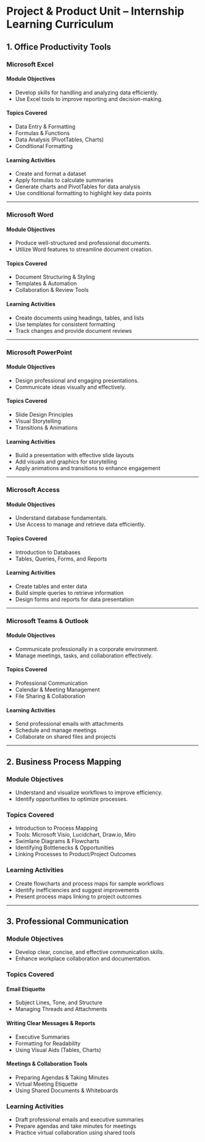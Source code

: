 # Project & Product Unit – Internship Learning Curriculum

## 1. Office Productivity Tools

### Microsoft Excel
#### Module Objectives
- Develop skills for handling and analyzing data efficiently.
- Use Excel tools to improve reporting and decision-making.

#### Topics Covered
- Data Entry & Formatting
- Formulas & Functions
- Data Analysis (PivotTables, Charts)
- Conditional Formatting

#### Learning Activities
- Create and format a dataset
- Apply formulas to calculate summaries
- Generate charts and PivotTables for data analysis
- Use conditional formatting to highlight key data points

---

### Microsoft Word
#### Module Objectives
- Produce well-structured and professional documents.
- Utilize Word features to streamline document creation.

#### Topics Covered
- Document Structuring & Styling
- Templates & Automation
- Collaboration & Review Tools

#### Learning Activities
- Create documents using headings, tables, and lists
- Use templates for consistent formatting
- Track changes and provide document reviews

---

### Microsoft PowerPoint
#### Module Objectives
- Design professional and engaging presentations.
- Communicate ideas visually and effectively.

#### Topics Covered
- Slide Design Principles
- Visual Storytelling
- Transitions & Animations

#### Learning Activities
- Build a presentation with effective slide layouts
- Add visuals and graphics for storytelling
- Apply animations and transitions to enhance engagement

---

### Microsoft Access
#### Module Objectives
- Understand database fundamentals.
- Use Access to manage and retrieve data efficiently.

#### Topics Covered
- Introduction to Databases
- Tables, Queries, Forms, and Reports

#### Learning Activities
- Create tables and enter data
- Build simple queries to retrieve information
- Design forms and reports for data presentation

---

### Microsoft Teams & Outlook
#### Module Objectives
- Communicate professionally in a corporate environment.
- Manage meetings, tasks, and collaboration effectively.

#### Topics Covered
- Professional Communication
- Calendar & Meeting Management
- File Sharing & Collaboration

#### Learning Activities
- Send professional emails with attachments
- Schedule and manage meetings
- Collaborate on shared files and projects

---

## 2. Business Process Mapping
### Module Objectives
- Understand and visualize workflows to improve efficiency.
- Identify opportunities to optimize processes.

### Topics Covered
- Introduction to Process Mapping
- Tools: Microsoft Visio, Lucidchart, Draw.io, Miro
- Swimlane Diagrams & Flowcharts
- Identifying Bottlenecks & Opportunities
- Linking Processes to Product/Project Outcomes

### Learning Activities
- Create flowcharts and process maps for sample workflows
- Identify inefficiencies and suggest improvements
- Present process maps linking to project outcomes

---

## 3. Professional Communication
### Module Objectives
- Develop clear, concise, and effective communication skills.
- Enhance workplace collaboration and documentation.

### Topics Covered
#### Email Etiquette
- Subject Lines, Tone, and Structure
- Managing Threads and Attachments

#### Writing Clear Messages & Reports
- Executive Summaries
- Formatting for Readability
- Using Visual Aids (Tables, Charts)

#### Meetings & Collaboration Tools
- Preparing Agendas & Taking Minutes
- Virtual Meeting Etiquette
- Using Shared Documents & Whiteboards

### Learning Activities
- Draft professional emails and executive summaries
- Prepare agendas and take minutes for meetings
- Practice virtual collaboration using shared tools
